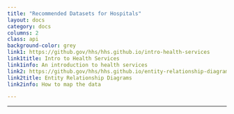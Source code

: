 ```yaml
---
title: "Recommended Datasets for Hospitals"
layout: docs
category: docs
columns: 2
class: api
background-color: grey
link1: https://github.gov/hhs/hhs.github.io/intro-health-services
link1title: Intro to Health Services
link1info: An introduction to health services
link2: https://github.gov/hhs/hhs.github.io/entity-relationship-diagrams
link2title: Entity Relationship Diagrams
link2info: How to map the data

---
```






---